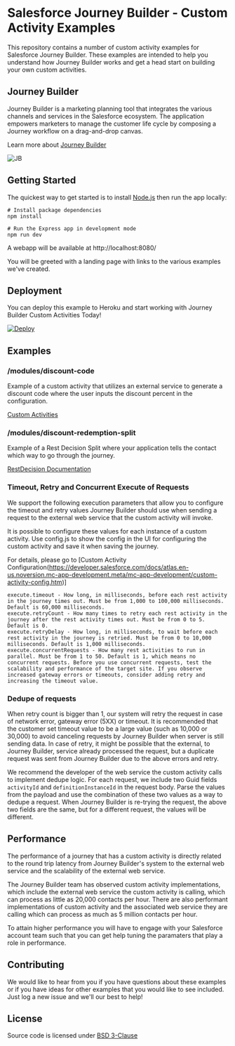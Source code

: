 # Salesforce Journey Builder - Custom Activity Examples

This repository contains a number of custom activity examples for Salesforce Journey Builder. These examples are
intended to help you understand how Journey Builder works and get a head start on building your own custom activities.

## Journey Builder

Journey Builder is a marketing planning tool that integrates the various channels and services in the Salesforce
ecosystem. The application empowers marketers to manage the customer life cycle by composing a Journey workflow on a
drag-and-drop canvas.

Learn more about [Journey Builder](https://www.salesforce.com/products/marketing-cloud/journey-management/)

![JB](https://user-images.githubusercontent.com/876030/80716658-4db7ab00-8ace-11ea-9775-9b373cf0a18e.png)

## Getting Started

The quickest way to get started is to install [Node.js](https://nodejs.org/) then run the app locally:

```
# Install package dependencies
npm install

# Run the Express app in development mode
npm run dev
```

A webapp will be available at http://localhost:8080/

You will be greeted with a landing page with links to the various examples we've created.

## Deployment

You can deploy this example to Heroku and start working with Journey Builder Custom Activities Today!

[![Deploy](https://www.herokucdn.com/deploy/button.svg)](https://heroku.com/deploy)

## Examples

### /modules/discount-code

Example of a custom activity that utilizes an external service to generate a discount code where the user inputs the discount percent in the configuration.

[Custom Activities](https://developer.salesforce.com/docs/atlas.en-us.mc-app-development.meta/mc-app-development/creating-activities.htm)

### /modules/discount-redemption-split

Example of a Rest Decision Split where your application tells the contact which way to go through the journey.

[RestDecision Documentation](https://developer.salesforce.com/docs/atlas.en-us.mc-app-development.meta/mc-app-development/extending-activities.htm)

### Timeout, Retry and Concurrent Execute of Requests

We support the following execution parameters that allow you to configure the timeout and retry values Journey Builder should use when sending a request to the external web service that the custom activity will invoke.

It is possible to configure these values for each instance of a custom activity. Use config.js to show the
config in the UI for configuring the custom activity and save it when saving the journey.

For details, please go to [Custom Activity Configuration(https://developer.salesforce.com/docs/atlas.en-us.noversion.mc-app-development.meta/mc-app-development/custom-activity-config.htm)]

```
execute.timeout - How long, in milliseconds, before each rest activity in the journey times out. Must be from 1,000 to 100,000 milliseconds. Default is 60,000 milliseconds.
execute.retryCount - How many times to retry each rest activity in the journey after the rest activity times out. Must be from 0 to 5. Default is 0.
execute.retryDelay - How long, in milliseconds, to wait before each rest activity in the journey is retried. Must be from 0 to 10,000 milliseconds. Default is 1,000 milliseconds.
execute.concurrentRequests - How many rest activities to run in parallel. Must be from 1 to 50. Default is 1, which means no concurrent requests. Before you use concurrent requests, test the scalability and performance of the target site. If you observe increased gateway errors or timeouts, consider adding retry and increasing the timeout value.
```

### Dedupe of requests

When retry count is bigger than 1, our system will retry the request in case of network error, gateway error (5XX) or timeout. It is recommended that the customer set timeout value to be a large value (such as 10,000 or 30,000) to avoid canceling requests by Journey Builder when server is still sending data. In case of retry, it might be possible that the external, to Journey Builder, service already processed the request, but a duplicate request was sent from Journey Builder due to the above errors and retry.

We recommend the developer of the web service the custom activity calls to implement dedupe logic. For each request, we include two Guid fields `activityId` and `definitionInstanceId` in the request body. Parse the values from the payload and use the combination of these two values as a way to dedupe a request. When Journey Builder is re-trying the request, the above two fields are the same, but for a different request, the values will be different.

## Performance

The performance of a journey that has a custom activity is directly related to the round trip latency from Journey Builder's system to the external web service and the scalability of the external web service.

The Journey Builder team has observed custom activity implementations, which include the external web service the custom activity is calling, which can process as little as 20,000 contacts per hour. There are also performant implementations of custom activity and the associated web service they are calling which can process as much as 5 million contacts per hour.

To attain higher performance you will have to engage with your Salesforce account team such that you can get help tuning the paramaters that play a role in performance.

## Contributing

We would like to hear from you if you have questions about these examples or if you have ideas for other
examples that you would like to see included. Just log a new issue and we'll our best to help!

## License

Source code is licensed under [BSD 3-Clause](./LICENSE.txt)
